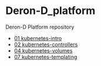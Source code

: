 # Deron-D_platform
Deron-D Platform repository

- [01 kubernetes-intro](kubernetes-intro/README.md)
- [02 kubernetes-controllers](kubernetes-controllers/README.md)
- [04 kubernetes-volumes](kubernetes-volumes/README.md)
- [07 kubernetes-templating](kubernetes-templating/README.md)
